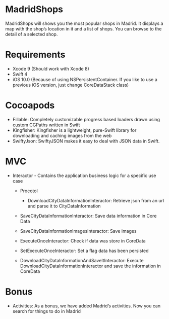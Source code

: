
# MadridShops

MadridShops will shows you
the most popular shops in Madrid. It displays a map with the shop’s location in it and a list of shops. You can browse to the detail of a selected shop.

# Requirements

* Xcode 9 (Should work with Xcode 8)
* Swift 4
* iOS 10.0 (Because of using NSPersistentContainer. If you like to use a previous iOS version, just change CoreDataStack class)

# Cocoapods


* Fillable: Completely customizable progress based loaders drawn using custom CGPaths written in Swift
* Kingfisher: Kingfisher is a lightweight, pure-Swift library for downloading and caching images from the web
* SwiftyJson: SwiftyJSON makes it easy to deal with JSON data in Swift.

# MVC
* Interactor - Contains the application business logic for a specific use case
  * Procotol
     * DownloadCityDataInformationInteractor: Retrieve json from an url and parse it to CityDataInformation
   * SaveCityDataInformationInteractor: Save data information in Core Data
   * SaveCityDataInformationImagesInteractor: Save images 
   * ExecuteOnceInteractor: Check if data was store in CoreData
   * SetExecuteOnceInteractor: Set a flag data has been persisted
  
  * DownloadCityDataInformationAndSaveItInteractor: Execute DownloadCityDataInformationInteractor and save the information in CoreData
  
# Bonus

* Activities: As a bonus, we have added Madrid’s activities. Now you can search for things to do in Madrid



